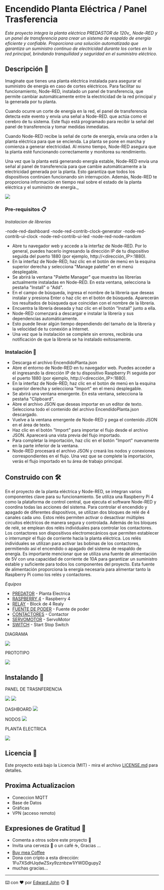 # Encendido Planta Eléctrica / Panel Trasferencia

_Este proyecto integra la planta eléctrica PREDASTOR de 120v,, Node-RED y un
panel de transferencia para crear un sistema de respaldo de energía eficiente y confiable. 
Proporciona una solución automatizada que garantiza un suministro continuo de 
electricidad durante los cortes en la red principal, brindando tranquilidad y 
seguridad en el suministro eléctrico._

## Descripción  🚀

Imagínate que tienes una planta eléctrica instalada para asegurar el suministro
de energía en caso de cortes eléctricos. Para facilitar su funcionamiento, Node-RED,
instalado un panel de transferencia, que permite cambiar automáticamente entre la
electricidad de la red principal y la generada por tu planta.

Cuando ocurre un corte de energía en la red, el panel de transferencia detecta este
evento y envía una señal a Node-RED. que actúa como el cerebro de tu sistema. Este 
flujo está programado para recibir la señal del panel de transferencia y tomar 
medidas inmediatas.

Cuando Node-RED recibe la señal de corte de energía, envía una orden a la planta
eléctrica para que se encienda. La planta se pone en marcha y comienza a generar
electricidad. Al mismo tiempo, Node-RED asegura que la planta esté funcionando 
correctamente y monitorea su rendimiento.

Una vez que la planta está generando energía estable, Node-RED envía una señal al
panel de transferencia para que cambie automáticamente a la electricidad generada
por la planta. Esto garantiza que todos los dispositivos continúen funcionando sin 
interrupción. Además, Node-RED te proporciona información en tiempo real sobre el 
estado de la planta eléctrica y el suministro de energía._


![](https://kikilma.net/transfer/Nodos_NODE_RED.png)



### Pre-requisitos 📋

_Instalacion de librerias_

 -node-red-dashboard
 -node-red-contrib-clock-generator
 -node-red-contrib-ui-clock
 -node-red-contrib-ui-led
 -node-red-node-random


- Abre tu navegador web y accede a la interfaz de Node-RED. Por lo general, 
puedes hacerlo ingresando la dirección IP de tu dispositivo seguida del 
puerto 1880 (por ejemplo, http://<dirección_IP>:1880).
- En la interfaz de Node-RED, haz clic en el botón de menú en la esquina 
superior derecha y selecciona "Manage palette" en el menú desplegable.
- Se abrirá la ventana "Palette Manager" que muestra las librerías actualmente 
instaladas en Node-RED. En esta ventana, selecciona la pestaña "Install" o "Add".
- En el campo de búsqueda, ingresa el nombre de la librería que deseas instalar
y presiona Enter o haz clic en el botón de búsqueda.
Aparecerán los resultados de búsqueda que coincidan con el nombre de la librería.
- Encuentra la librería deseada y haz clic en el botón "Install" junto a ella.
- Node-RED comenzará a descargar e instalar la librería y sus dependencias automáticamente.
- Esto puede llevar algún tiempo dependiendo del tamaño de la librería y la velocidad de tu conexión a Internet.
- Una vez que la instalación se complete sin errores, recibirás una notificación 
de que la librería se ha instalado exitosamente.




### Instalación 🔧


- Descarga el archivo EncendidoPlanta.json
- Abre el entorno de Node-RED en tu navegador web. Puedes acceder a él ingresando 
la dirección IP de tu dispositivo Raspberry Pi seguida por el puerto 1880 (por ejemplo, 
http://<dirección_IP>:1880).
- En la interfaz de Node-RED, haz clic en el botón de menú en la esquina superior 
derecha y selecciona "Import" en el menú desplegable.
- Se abrirá una ventana emergente. En esta ventana, selecciona la pestaña "Clipboard".
- Abre el archivo JSON que deseas importar en un editor de texto. Selecciona todo el
contenido del archivo EncendidoPlanta.json descargado.
- Vuelve a la ventana emergente de Node-RED y pega el contenido JSON en el área de texto.
- Haz clic en el botón "Import" para importar el flujo desde el archivo JSON. Aparecerá 
una vista previa del flujo importado.
- Para completar la importación, haz clic en el botón "Import" nuevamente en la parte 
inferior de la ventana.
- Node-RED procesará el archivo JSON y creará los nodos y conexiones correspondientes 
en el flujo. Una vez que se complete la importación, verás el flujo importado en tu 
área de trabajo principal.



## Construido con 🛠️


En el proyecto de la planta eléctrica y Node-RED, se integran varios componentes clave
para su funcionamiento. Se utiliza una Raspberry Pi 4 como la plataforma de control central,
que ejecuta el software Node-RED y coordina todas las acciones del sistema.
Para controlar el encendido y apagado de diferentes dispositivos, se utilizan dos bloques
de relé de 4 canales cada uno. Estos relés permiten activar o desactivar múltiples circuitos
eléctricos de manera segura y controlada.
Además de los bloques de relé, se emplean dos relés individuales para controlar los contactores.
Los contactores son dispositivos electromecánicos que permiten establecer o interrumpir el
flujo de corriente hacia la planta eléctrica. Los relés individuales se utilizan para activar
las bobinas de los contactores, permitiendo así el encendido o apagado del sistema de respaldo
de energía.
Es importante mencionar que se utiliza una fuente de alimentación de 5V con una capacidad de
corriente de 10A para garantizar un suministro estable y suficiente para todos los componentes
del proyecto. Esta fuente de alimentación proporciona la energía necesaria para alimentar tanto
la Raspberry Pi como los relés y contactores.


_Equipos_

* [PREDATOR](https://www.amazon.com/-/es/Generador-inversor-silencioso-tecnolog%C3%ADa-rodantes/dp/B0B54CV3MX) - Planta Electrica
* [RASPBERRY 4](https://www.amazon.com/-/es/Raspberry-modelos-2019-Quad-Bluetooth/dp/B07TC2BK1X/ref=sr_1_3?crid=1ULBO84TYBTGF&keywords=raspberry%2Bpi%2B4&qid=1686292458&sprefix=ras%2Caps%2C161&sr=8-3&th=1) - Raspberry 4
* [RELAY](https://www.amazon.com/-/es/SunFounder-protector-voltios-Arduino-Raspberry/dp/B00E0NSORY/ref=d_pd_di_sccai_cn_sccl_2_3/145-3560073-2391809?pd_rd_w=hyTBn&content-id=amzn1.sym.e13de93e-5518-4644-8e6b-4ee5f2e0b062&pf_rd_p=e13de93e-5518-4644-8e6b-4ee5f2e0b062&pf_rd_r=MQBKZZ8N1AWPSC677C4B&pd_rd_wg=2Kk9G&pd_rd_r=1a681198-236f-4bd8-8d58-ca89dd64aa47&pd_rd_i=B00E0NSORY&psc=1) - Block de 4 Realy
* [FUENTE DE PODER](https://www.amazon.com/-/es/LRS-50-5-Fuente-alimentaci%C3%B3n-conmutada-pulgadas/dp/B019GYOCMM/ref=sr_1_16?__mk_es_US=%C3%85M%C3%85%C5%BD%C3%95%C3%91&crid=1ATIB4F208XIP&keywords=fuente+de+poder+5v&qid=1686292582&sprefix=fuente+de+poder+5v+%2Caps%2C184&sr=8-16) - Fuente de poder
* [CONTACTORES](https://www.amazon.com/-/es/Shopcorp-Interruptor-contactor-amperios-auxiliar/dp/B07YN79331/ref=sr_1_10?__mk_es_US=%C3%85M%C3%85%C5%BD%C3%95%C3%91&crid=STG239Y5JG0F&keywords=contactor+bobina+120+snider&qid=1686292925&sprefix=contactor+snyderbobina+120+snider%2Caps%2C126&sr=8-10) - Contactor
* [SERVOMOTOR](https://www.amazon.com/LewanSoul-LD-3015MG-est%C3%A1ndar-engranaje-autom%C3%B3vil/dp/B073F4TRSK/ref=sxin_16_pa_sp_search_thematic_sspa?__mk_es_US=%C3%85M%C3%85%C5%BD%C3%95%C3%91&content-id=amzn1.sym.e8a574bf-253e-499c-93e8-6d35a96f50eb%3Aamzn1.sym.e8a574bf-253e-499c-93e8-6d35a96f50eb&crid=1ARFPPXUWUMWD&cv_ct_cx=servo+motor+9+kilos&keywords=servomotor+9kilos&pd_rd_i=B073F4TRSK&pd_rd_r=1df5e7ca-be6e-40d4-903a-b6fb29f0dd1a&pd_rd_w=T7IuR&pd_rd_wg=lXvQZ&pf_rd_p=e8a574bf-253e-499c-93e8-6d35a96f50eb&pf_rd_r=FQK2KG5EKFM6DEBRQHVX&qid=1686292967&sbo=RZvfv%2F%2FHxDF%2BO5021pAnSA%3D%3D&sprefix=servomotor+9kilos%2Caps%2C173&sr=1-4-be8d29ef-546e-4f38-a2d4-6d64d539234f-spons&psc=1&spLa=ZW5jcnlwdGVkUXVhbGlmaWVyPUEzMzcyWklHTUJBWldNJmVuY3J5cHRlZElkPUEwOTg1OTUzM09GT01aTzJJRzlETyZlbmNyeXB0ZWRBZElkPUEwMDY3ODU1MVI1UUs5N0RIVlYwQiZ3aWRnZXROYW1lPXNwX3NlYXJjaF90aGVtYXRpYyZhY3Rpb249Y2xpY2tSZWRpcmVjdCZkb05vdExvZ0NsaWNrPXRydWU=) - ServoMotor
* [SWITCH](https://www.crcibernetica.com/start-stop-momentary-switch-with-indicator-light/) - Start Stop Switch

DIAGRAMA

![](https://kikilma.net/transfer/DiagramaTransferencia.png)

PROTOTIPO

![](https://kikilma.net/transfer/prototipo.jpeg)

## Instalando 📌
PANEL DE TRASNFERENCIA


![](https://kikilma.net/transfer/tablero1.jpeg)
![](https://kikilma.net/transfer/tablero2.jpeg)


DASHBOARD
![](https://kikilma.net/transfer/dashboard.png)



NODOS
![](https://kikilma.net/transfer/Nodos_NODE_RED.png)


PLANTA ELECTRICA

![](https://kikilma.net/transfer/planta.jpg)



## Licencia 📄

Este proyecto está bajo la Licencia (MIT) - mira el archivo [LICENSE.md](LICENSE.md) para detalles.


## Proxima Actualizacion 

- Coneccion MQTT
- Base de Datos
- Gráficas
- VPN (acceso remoto)

## Expresiones de Gratitud 🎁


* Comenta a otros sobre este proyecto 📢
* Invita una cerveza 🍺 o un café ☕, Gracias ...
* [Buy mea Coffee](https://buymeacoffee.com/edwardjohn)
* Dona con cripto a esta dirección: 1Fu7XSdHJqdwZSxy9zznbzw1iYWDDgupy2
* muchas gracias...

---
⌨️ con ❤️ por [Edward John](https://github.com/EwardJohnCR) 😊 🚀
